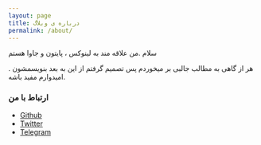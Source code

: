 ```yaml
---
layout: page
title: درباره ی وبلاگ
permalink: /about/
---
```


سلام .من علاقه مند به لینوکس ، پایتون و جاوا هستم

هر از گاهی به مطالب جالبی بر میخوردم پس تصمیم گرفتم از این به بعد بنویسمشون . امیدوارم مفید باشه.


### ارتباط با من

* [Github][github] 
* [Twitter][Twitter] 
* [Telegram][telegram]

[twitter]: https://twitter.com/alireza6677
[telegram]: https://t.me/alireza6677
[github]: https://github.com/alireza6677
